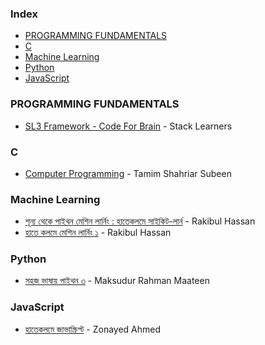 ### Index
* [PROGRAMMING FUNDAMENTALS](#programming-fundamentals)
* [C](#c)
* [Machine Learning](#machine-learning)
* [Python](#python)
* [JavaScript](#JavaScript)


### PROGRAMMING FUNDAMENTALS

* [SL3 Framework - Code For Brain](https://sl3.app) - Stack Learners


### C

* [Computer Programming](http://cpbook.subeen.com/p/blog-page.html) - Tamim Shahriar Subeen 


### Machine Learning

* [শূন্য থেকে পাইথন মেশিন লার্নিং : হাতেকলমে সাইকিট-লার্ন](https://raqueeb.gitbook.io/scikit-learn/) - Rakibul Hassan
* [হাতে কলমে মেশিন লার্নিং ১](https://rakibul-hassan.gitbook.io/mlbook-titanic/) - Rakibul Hassan


### Python

* [সহজ ভাষায় পাইথন ৩](https://python.maateen.me) - Maksudur Rahman Maateen


### JavaScript

* [হাতেকলমে জাভাস্ক্রিপ্ট](https://zonayed.js.org) - Zonayed Ahmed
